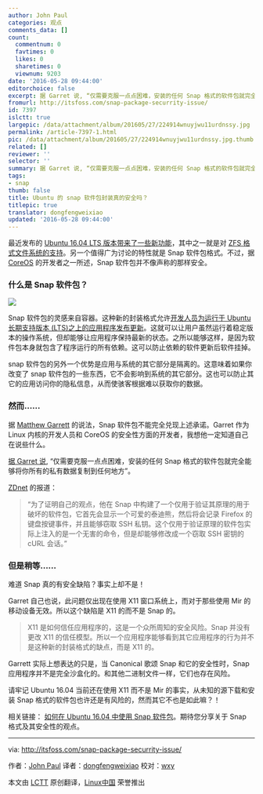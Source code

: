 ```yaml
---
author: John Paul
categories: 观点
comments_data: []
count:
  commentnum: 0
  favtimes: 0
  likes: 0
  sharetimes: 0
  viewnum: 9203
date: '2016-05-28 09:44:00'
editorchoice: false
excerpt: 据 Garret 说, “仅需要克服一点点困难，安装的任何 Snap 格式的软件包就完全能够将你所有的私有数据复制到任何地方”。
fromurl: http://itsfoss.com/snap-package-securrity-issue/
id: 7397
islctt: true
largepic: /data/attachment/album/201605/27/224914wnuyjwu11urdnssy.jpg
permalink: /article-7397-1.html
pic: /data/attachment/album/201605/27/224914wnuyjwu11urdnssy.jpg.thumb.jpg
related: []
reviewer: ''
selector: ''
summary: 据 Garret 说, “仅需要克服一点点困难，安装的任何 Snap 格式的软件包就完全能够将你所有的私有数据复制到任何地方”。
tags:
- snap
thumb: false
title: Ubuntu 的 snap 软件包封装真的安全吗？
titlepic: true
translator: dongfengweixiao
updated: '2016-05-28 09:44:00'
---
```


最近发布的 [Ubuntu 16.04 LTS 版本带来了一些新功能](http://itsfoss.com/features-ubuntu-1604/)，其中之一就是对 [ZFS 格式文件系统的支持](http://itsfoss.com/oracle-canonical-lawsuit/)。另一个值得广为讨论的特性就是 Snap 软件包格式。不过，据 [CoreOS](https://en.wikipedia.org/wiki/CoreOS) 的开发者之一所述，Snap 软件包并不像声称的那样安全。


### 什么是 Snap 软件包？


![](/data/attachment/album/201605/27/224914wnuyjwu11urdnssy.jpg)


Snap 软件包的灵感来自容器。这种新的封装格式允许[开发人员为运行于 Ubuntu 长期支持版本 (LTS)之上的应用程序发布更新](https://insights.ubuntu.com/2016/04/13/snaps-for-classic-ubuntu/)。这就可以让用户虽然运行着稳定版本的操作系统，但却能够让应用程序保持最新的状态。之所以能够这样，是因为软件包本身就包含了程序运行的所有依赖。这可以防止依赖的软件更新后软件挂掉。


snap 软件包的另外一个优势是应用与系统的其它部分是隔离的。这意味着如果你改变了 snap 软件包的一些东西，它不会影响到系统的其它部分。这也可以防止其它的应用访问你的隐私信息，从而使骇客根据难以获取你的数据。


### 然而……


据 [Matthew Garrett](https://mjg59.dreamwidth.org/l) 的说法，Snap 软件包不能完全兑现上述承诺。Garret 作为 Linux 内核的开发人员和 CoreOS 的安全性方面的开发者，我想他一定知道自己在说些什么。


[据 Garret 说](https://mjg59.dreamwidth.org/42320.html), “仅需要克服一点点困难，安装的任何 Snap 格式的软件包就完全能够将你所有的私有数据复制到任何地方”。


[ZDnet](http://www.zdnet.com/article/linux-expert-matthew-garrett-ubuntu-16-04s-new-snap-format-is-a-security-risk/) 的报道：



> 
> “为了证明自己的观点，他在 Snap 中构建了一个仅用于验证其原理的用于破坏的软件包，它首先会显示一个可爱的泰迪熊，然后将会记录 Firefox 的键盘按键事件，并且能够窃取 SSH 私钥。这个仅用于验证原理的软件包实际上注入的是一个无害的命令，但是却能够修改成一个窃取 SSH 密钥的 cURL 会话。”
> 
> 
> 


### 但是稍等……


难道 Snap 真的有安全缺陷？事实上却不是！


Garret 自己也说，此问题仅出现在使用 X11 窗口系统上，而对于那些使用 Mir 的移动设备无效。所以这个缺陷是 X11 的而不是 Snap 的。



> 
> X11 是如何信任应用程序的，这是一个众所周知的安全风险。Snap 并没有更改 X11 的信任模型。所以一个应用程序能够看到其它应用程序的行为并不是这种新的封装格式的缺点，而是 X11 的。
> 
> 
> 


Garrett 实际上想表达的只是，当 Canonical 歌颂 Snap 和它的安全性时，Snap 应用程序并不是完全沙盒化的。和其他二进制文件一样，它们也存在风险。


请牢记 Ubuntu 16.04 当前还在使用 X11 而不是 Mir 的事实，从未知的源下载和安装 Snap 格式的软件包也许还是有风险的，然而其它不也是如此嘛？！


相关链接： [如何在 Ubuntu 16.04 中使用 Snap 软件包](http://itsfoss.com/use-snap-packages-ubuntu-16-04/)。期待您分享关于 Snap 格式及其安全性的观点。




---


via: <http://itsfoss.com/snap-package-securrity-issue/> 


作者：[John Paul](http://itsfoss.com/author/john/) 译者：[dongfengweixiao](https://github.com/dongfengweixiao) 校对：[wxy](https://github.com/wxy)


本文由 [LCTT](https://github.com/LCTT/TranslateProject) 原创翻译，[Linux中国](https://linux.cn/) 荣誉推出
